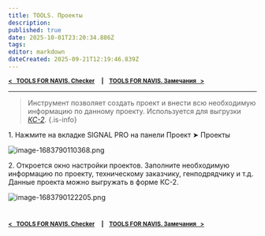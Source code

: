 ```yaml
---
title: TOOLS. Проекты
description: 
published: true
date: 2025-10-01T23:20:34.886Z
tags: 
editor: markdown
dateCreated: 2025-09-21T12:19:46.839Z
---
```


<sub>**[<   TOOLS FOR NAVIS. Checker](/ru/tools/navis/checker)     **|**     [TOOLS FOR NAVIS. Замечания   >](/ru/tools/navis/issues)**</sub>


---

> Инструмент позволяет создать проект и внести всю необходимую информацию по данному проекту. Используется для выгрузки [_КС-2_](https://wiki.sgnl.pro/app/page/14bG4-KwLWWuxoYhc41NnsN0og35BPMUjGSIQtA1UmMU).
{.is-info}

1\. Нажмите на вкладке SIGNAL PRO на панели Проект ➤ Проекты

![image-1683790110368.png](https://lh7-rt.googleusercontent.com/docsz/AD_4nXf3dVEkFBlqy4zRzcHMAeKB4Ao6hezwBdxuO4i3WY51vY9nrO-embbQ5hfEa3VPPNtLzmWjnVgiwpaXwrx7j6-GcrESBPaiND_orWJsM5ZJYGQj3F2q3T73wRPEvKqWUndfnfYYH6a9Yj6zT4jSjA?key=ZswrB95vAK-WTdbpiZVA9g)

2\. Откроется окно настройки проектов. Заполните необходимую информацию по проекту, техническому заказчику, генподрядчику и т.д. Данные проекта можно выгружать в форме КС-2.

![image-1683790122205.png](https://lh7-rt.googleusercontent.com/docsz/AD_4nXfm_1xoDgdE3oxUikvW6VZdpuzpSDMsyFK0pQQujOZnBVsqaeONbOZMQq3VVuPS7JO8NbSw9zsUlzCInqvDrZgZWPI2coVf8tVFjGj7OwtDofUFrNL6WbxBaUySPPn-5dTfADFUS2KFmeGpACyA8g?key=ZswrB95vAK-WTdbpiZVA9g)

#
<sub>**[<   TOOLS FOR NAVIS. Checker](/ru/tools/navis/checker)     **|**     [TOOLS FOR NAVIS. Замечания   >](/ru/tools/navis/issues)**</sub>